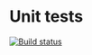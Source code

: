 # Unit tests

[![Build status](https://ci.appveyor.com/api/projects/status/pd2xm57rxqlf7y66?svg=true)](https://ci.appveyor.com/project/Poriadinsky/als-array-math)